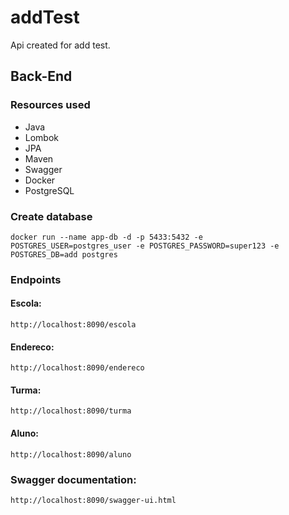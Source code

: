 # addTest

<p>Api created for add test.</p>

## Back-End

### Resources used
- Java
- Lombok
- JPA
- Maven
- Swagger
- Docker
- PostgreSQL

### Create database
```docker run --name app-db -d -p 5433:5432 -e POSTGRES_USER=postgres_user -e POSTGRES_PASSWORD=super123 -e POSTGRES_DB=add postgres```

### Endpoints

#### Escola:
```http://localhost:8090/escola```

#### Endereco:
```http://localhost:8090/endereco```

#### Turma:
```http://localhost:8090/turma```

#### Aluno:
```http://localhost:8090/aluno```

### Swagger documentation:
```http://localhost:8090/swagger-ui.html```
